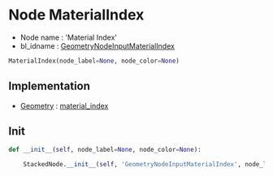# Node MaterialIndex

- Node name : 'Material Index'
- bl_idname : [GeometryNodeInputMaterialIndex](https://docs.blender.org/api/current/bpy.types.{bl_idname}.html)


``` python
MaterialIndex(node_label=None, node_color=None)
```
## Implementation

- [Geometry](/docs/GeoNodes/Geometry.md) : [material_index](/docs/GeoNodes/Geometry.md#material_index)

## Init

``` python
def __init__(self, node_label=None, node_color=None):

    StackedNode.__init__(self, 'GeometryNodeInputMaterialIndex', node_label=node_label, node_color=node_color)
```
